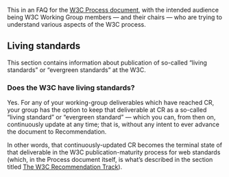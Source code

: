 This in an FAQ for the [W3C Process document](https://www.w3.org/Consortium/Process/Drafts/), with the intended audience being W3C Working Group members — and their chairs — who are trying to understand various aspects of the W3C process.

## Living standards

This section contains information about publication of so-called “living standards” or “evergreen standards” at the W3C.

### Does the W3C have living standards?

Yes. For any of your working-group deliverables which have reached CR, your group has the option to keep that deliverable at CR as a so-called “living standard” or “evergreen standard” — which you can, from then on, continuously update at any time; that is, without any intent to ever advance the document to Recommendation.

In other words, that continuously-updated CR becomes the terminal state of that deliverable in the W3C publication-maturity process for web standards (which, in the Process document itself, is what’s described in the section titled [The W3C Recommendation Track](https://www.w3.org/Consortium/Process/Drafts/#rec-track)).
